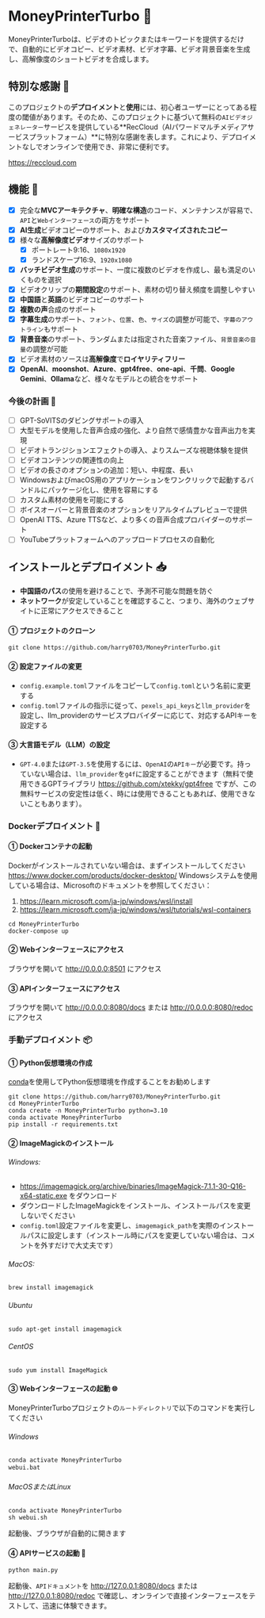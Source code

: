# MoneyPrinterTurbo 💸

MoneyPrinterTurboは、ビデオのトピックまたはキーワードを提供するだけで、自動的にビデオコピー、ビデオ素材、ビデオ字幕、ビデオ背景音楽を生成し、高解像度のショートビデオを合成します。

## 特別な感謝 🙏

このプロジェクトの**デプロイメント**と**使用**には、初心者ユーザーにとってある程度の閾値があります。そのため、このプロジェクトに基づいて無料の`AIビデオジェネレーター`サービスを提供している**RecCloud（AIパワードマルチメディアサービスプラットフォーム）**に特別な感謝を表します。これにより、デプロイメントなしでオンラインで使用でき、非常に便利です。

https://reccloud.com

## 機能 🎯

- [x] 完全な**MVCアーキテクチャ**、**明確な構造**のコード、メンテナンスが容易で、`API`と`Webインターフェース`の両方をサポート
- [x] **AI生成**ビデオコピーのサポート、および**カスタマイズされたコピー**
- [x] 様々な**高解像度ビデオ**サイズのサポート
    - [x] ポートレート9:16、`1080x1920`
    - [x] ランドスケープ16:9、`1920x1080`
- [x] **バッチビデオ生成**のサポート、一度に複数のビデオを作成し、最も満足のいくものを選択
- [x] ビデオクリップの**期間設定**のサポート、素材の切り替え頻度を調整しやすい
- [x] **中国語**と**英語**のビデオコピーのサポート
- [x] **複数の声**合成のサポート
- [x] **字幕生成**のサポート、`フォント`、`位置`、`色`、`サイズ`の調整が可能で、`字幕のアウトライン`もサポート
- [x] **背景音楽**のサポート、ランダムまたは指定された音楽ファイル、`背景音楽の音量`の調整が可能
- [x] ビデオ素材のソースは**高解像度**で**ロイヤリティフリー**
- [x] **OpenAI**、**moonshot**、**Azure**、**gpt4free**、**one-api**、**千問**、**Google Gemini**、**Ollama**など、様々なモデルとの統合をサポート

### 今後の計画 📅

- [ ] GPT-SoVITSのダビングサポートの導入
- [ ] 大型モデルを使用した音声合成の強化、より自然で感情豊かな音声出力を実現
- [ ] ビデオトランジションエフェクトの導入、よりスムーズな視聴体験を提供
- [ ] ビデオコンテンツの関連性の向上
- [ ] ビデオの長さのオプションの追加：短い、中程度、長い
- [ ] WindowsおよびmacOS用のアプリケーションをワンクリックで起動するバンドルにパッケージ化し、使用を容易にする
- [ ] カスタム素材の使用を可能にする
- [ ] ボイスオーバーと背景音楽のオプションをリアルタイムプレビューで提供
- [ ] OpenAI TTS、Azure TTSなど、より多くの音声合成プロバイダーのサポート
- [ ] YouTubeプラットフォームへのアップロードプロセスの自動化

## インストールとデプロイメント 📥

- **中国語のパス**の使用を避けることで、予測不可能な問題を防ぐ
- **ネットワーク**が安定していることを確認すること、つまり、海外のウェブサイトに正常にアクセスできること

#### ① プロジェクトのクローン

```shell
git clone https://github.com/harry0703/MoneyPrinterTurbo.git
```

#### ② 設定ファイルの変更

- `config.example.toml`ファイルをコピーして`config.toml`という名前に変更する
- `config.toml`ファイルの指示に従って、`pexels_api_keys`と`llm_provider`を設定し、llm_providerのサービスプロバイダーに応じて、対応するAPIキーを設定する

#### ③ 大言語モデル（LLM）の設定

- `GPT-4.0`または`GPT-3.5`を使用するには、`OpenAI`の`APIキー`が必要です。持っていない場合は、`llm_provider`を`g4f`に設定することができます（無料で使用できるGPTライブラリ https://github.com/xtekky/gpt4free ですが、この無料サービスの安定性は低く、時には使用できることもあれば、使用できないこともあります）。

### Dockerデプロイメント 🐳

#### ① Dockerコンテナの起動

Dockerがインストールされていない場合は、まずインストールしてください https://www.docker.com/products/docker-desktop/
Windowsシステムを使用している場合は、Microsoftのドキュメントを参照してください：

1. https://learn.microsoft.com/ja-jp/windows/wsl/install
2. https://learn.microsoft.com/ja-jp/windows/wsl/tutorials/wsl-containers

```shell
cd MoneyPrinterTurbo
docker-compose up
```

#### ② Webインターフェースにアクセス

ブラウザを開いて http://0.0.0.0:8501 にアクセス

#### ③ APIインターフェースにアクセス

ブラウザを開いて http://0.0.0.0:8080/docs または http://0.0.0.0:8080/redoc にアクセス

### 手動デプロイメント 📦

#### ① Python仮想環境の作成

[conda](https://conda.io/projects/conda/en/latest/user-guide/install/index.html)を使用してPython仮想環境を作成することをお勧めします

```shell
git clone https://github.com/harry0703/MoneyPrinterTurbo.git
cd MoneyPrinterTurbo
conda create -n MoneyPrinterTurbo python=3.10
conda activate MoneyPrinterTurbo
pip install -r requirements.txt
```

#### ② ImageMagickのインストール

###### Windows:

- https://imagemagick.org/archive/binaries/ImageMagick-7.1.1-30-Q16-x64-static.exe をダウンロード
- ダウンロードしたImageMagickをインストール、インストールパスを変更しないでください
- `config.toml`設定ファイルを変更し、`imagemagick_path`を実際のインストールパスに設定します（インストール時にパスを変更していない場合は、コメントを外すだけで大丈夫です）

###### MacOS:

```shell
brew install imagemagick
```

###### Ubuntu

```shell
sudo apt-get install imagemagick
```

###### CentOS

```shell
sudo yum install ImageMagick
```

#### ③ Webインターフェースの起動 🌐

MoneyPrinterTurboプロジェクトの`ルートディレクトリ`で以下のコマンドを実行してください

###### Windows

```bat
conda activate MoneyPrinterTurbo
webui.bat
```

###### MacOSまたはLinux

```shell
conda activate MoneyPrinterTurbo
sh webui.sh
```

起動後、ブラウザが自動的に開きます

#### ④ APIサービスの起動 🚀

```shell
python main.py
```

起動後、`APIドキュメント`を http://127.0.0.1:8080/docs または http://127.0.0.1:8080/redoc で確認し、オンラインで直接インターフェースをテストして、迅速に体験できます。
